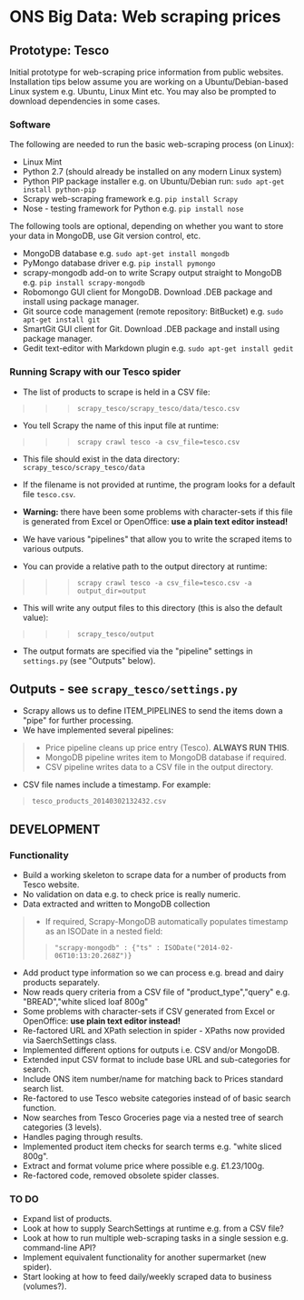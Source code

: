ONS Big Data: Web scraping prices
=================================

Prototype: Tesco
----------------

Initial prototype for web-scraping price information from public websites.  Installation tips below assume you are working on a Ubuntu/Debian-based Linux system e.g. Ubuntu, Linux Mint etc.  You may also be prompted to download dependencies in some cases.

### Software
The following are needed to run the basic web-scraping process (on Linux):

* Linux Mint
* Python 2.7 (should already be installed on any modern Linux system)
* Python PIP package installer e.g. on Ubuntu/Debian run:  `sudo apt-get install python-pip`
* Scrapy web-scraping framework e.g. `pip install Scrapy`
* Nose - testing framework for Python e.g. `pip install nose`

The following tools are optional, depending on whether you want to store your data in MongoDB, use Git version control, etc.

* MongoDB database e.g. `sudo apt-get install mongodb`
* PyMongo database driver e.g. `pip install pymongo`
* scrapy-mongodb add-on to write Scrapy output straight to MongoDB e.g. `pip install scrapy-mongodb`
* Robomongo GUI client for MongoDB.  Download .DEB package and install using package manager.
* Git source code management (remote repository: BitBucket) e.g. `sudo apt-get install git`
* SmartGit GUI client for Git.  Download .DEB package and install using package manager.
* Gedit text-editor with Markdown plugin e.g. `sudo apt-get install gedit`

### Running Scrapy with our Tesco spider
* The list of products to scrape is held in a CSV file:
>>>`scrapy_tesco/scrapy_tesco/data/tesco.csv`
* You tell Scrapy the name of this input file at runtime:
>>>`scrapy crawl tesco -a csv_file=tesco.csv`
* This file should exist in the data directory: `scrapy_tesco/scrapy_tesco/data`
* If the filename is not provided at runtime, the program looks for a default file `tesco.csv`.
* **Warning:** there have been some problems with character-sets if this file is generated from Excel or OpenOffice: **use a plain text editor instead!**

* We have various "pipelines" that allow you to write the scraped items to various outputs.
* You can provide a relative path to the output directory at runtime:
>>>`scrapy crawl tesco -a csv_file=tesco.csv -a output_dir=output`
* This will write any output files to this directory (this is also the default value):
>>>`scrapy_tesco/output`
* The output formats are specified via the "pipeline" settings in `settings.py` (see "Outputs" below).

Outputs - see `scrapy_tesco/settings.py`
--------------------------------------
* Scrapy allows us to define ITEM_PIPELINES to send the items down a "pipe" for further processing.
* We have implemented several pipelines:
> * Price pipeline cleans up price entry (Tesco). **ALWAYS RUN THIS**.
> * MongoDB pipeline writes item to MongoDB database if required.
> * CSV pipeline writes data to a CSV file in the output directory.
* CSV file names include a timestamp.  For example:
> `tesco_products_20140302132432.csv`

DEVELOPMENT
----------
### Functionality
* Build a working skeleton to scrape data for a number of products from Tesco website.
* No validation on data e.g. to check price is really numeric.
* Data extracted and written to MongoDB collection
> * If required, Scrapy-MongoDB automatically populates timestamp as an ISODate in a nested field:
>> `"scrapy-mongodb" : {"ts" : ISODate("2014-02-06T10:13:20.268Z")}`
* Add product type information so we can process e.g. bread and dairy products separately.
* Now reads query criteria from a CSV file of "product_type","query" e.g. "BREAD","white sliced loaf 800g"
* Some problems with character-sets if CSV generated from Excel or OpenOffice: **use plain text editor instead!**
* Re-factored URL and XPath selection in spider - XPaths now provided via SaerchSettings class.
* Implemented different options for outputs i.e. CSV and/or MongoDB.
* Extended input CSV format to include base URL and sub-categories for search.
* Include ONS item number/name for matching back to Prices standard search list.
* Re-factored to use Tesco website categories instead of of basic search function.
* Now searches from Tesco Groceries page via a nested tree of search categories (3 levels).
* Handles paging through results.
* Implemented product item checks for search terms e.g. "white sliced 800g".
* Extract and format volume price where possible e.g. £1.23/100g.
* Re-factored code, removed obsolete spider classes.

### TO DO
* Expand list of products.
* Look at how to supply SearchSettings at runtime e.g. from a CSV file?
* Look at how to run multiple web-scraping tasks in a single session e.g. command-line API?
* Implement equivalent functionality for another supermarket (new spider).
* Start looking at how to feed daily/weekly scraped data to business (volumes?).

